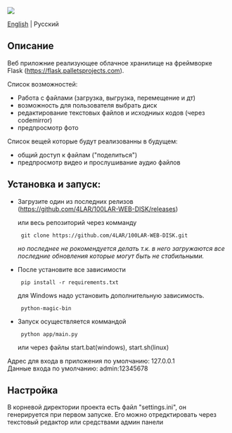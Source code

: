 ![](https://user-images.githubusercontent.com/18627440/200840389-7222abf8-25fd-4a15-b4c8-377b226c3054.png)

[English](https://github.com/4LAR/100LAR-WEB-DISK/blob/v2.x/README.md) | Русский

## Описание
Веб приложние реализующее облачное хранилище на фреймворке Flask (https://flask.palletsprojects.com). 
  
  Список возможностей:
  - Работа с файлами (загрузка, выгрузка, перемещение и дт)
  - возможность для пользователя выбрать диск
  - редактирование текстовых файлов и исходниых кодов (через codemirror)
  - предпросмотр фото
  
  Список вещей которые будут реализованны в будущем:
  - общий доступ к файлам ("поделиться")
  - предпросмотр видео и прослушивание аудио файлов

## Установка и запуск:
 - Загрузите один из последних релизов (https://github.com/4LAR/100LAR-WEB-DISK/releases)
 
    или весь репозиторий через комманду
    
        git clone https://github.com/4LAR/100LAR-WEB-DISK.git
    *но последнее не рокомендуется делать т.к. в него загружаются все последние обновления которые могут быть не стабильными.*

 - После установите все зависимости 

        pip install -r requirements.txt
    для Windows надо установить дополнительную зависимость.
    
        python-magic-bin

 - Запуск осуществляется коммандой

        python app/main.py
    или через файлы start.bat(windows), start.sh(linux)
 
Адрес для входа в приложения по умолчанию: 127.0.0.1<br>
Данные входа по умолчанию: admin:12345678

## Настройка
В корневой директории проекта есть файл "settings.ini", он генерируется при первом запуске.
Его можно отредктировать через текстовый редактор или средствами админ панели

